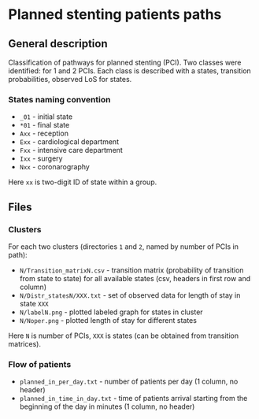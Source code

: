 # Planned stenting patients paths

## General description

Classification of pathways for planned stenting (PCI). Two classes were identified: for 1 and 2 PCIs. Each class is described with a states, transition probabilities, observed LoS for states.
  
### States naming convention

- `_01` - initial state
- `*01` - final state
- `Axx` - reception
- `Exx` - cardiological department
- `Fxx` - intensive care department
- `Ixx` - surgery
- `Nxx` - coronarography

Here `xx` is two-digit ID of state within a group. 

## Files

### Clusters

For each two clusters (directories `1` and `2`, named by number of PCIs in path):

- `N/Transition_matrixN.csv` - transition matrix (probability of transition from state to state) for all available states (csv, headers in first row and column)
- `N/Distr_statesN/XXX.txt` - set of observed data for length of stay in state `XXX`
- `N/labelN.png` - plotted labeled graph for states in cluster
- `N/Noper.png` - plotted length of stay for different states

Here `N` is number of PCIs, `XXX` is states (can be obtained from transition matrices). 

### Flow of patients

- `planned_in_per_day.txt` - number of patients per day (1 column, no header)
- `planned_in_time_in_day.txt` - time of patients arrival starting from the beginning of the day in minutes (1 column, no header)
